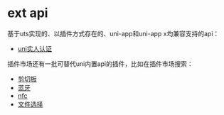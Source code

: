 # ext api

基于uts实现的、以插件方式存在的、uni-app和uni-app x均兼容支持的api：
- [uni实人认证](https://uniapp.dcloud.net.cn/uniCloud/frv/dev.html)

插件市场还有一批可替代uni内置api的插件，比如在插件市场搜索：
- [剪切板](https://ext.dcloud.net.cn/search?q=%E5%89%AA%E5%88%87%E6%9D%BF&orderBy=Relevance&cat1=8&cat2=81)
- [蓝牙](https://ext.dcloud.net.cn/search?q=%E8%93%9D%E7%89%99&orderBy=Relevance&cat1=8&cat2=81)
- [nfc](https://ext.dcloud.net.cn/search?q=nfc&orderBy=Relevance&cat1=8&cat2=81)
- [文件选择](https://ext.dcloud.net.cn/search?q=%E6%96%87%E4%BB%B6%E9%80%89%E6%8B%A9&cat1=8&cat2=81)